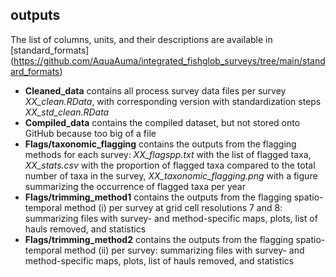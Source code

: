 ## **outputs**

The list of columns, units, and their descriptions are available in [standard_formats] (https://github.com/AquaAuma/integrated_fishglob_surveys/tree/main/standard_formats)

* **Cleaned_data** contains all process survey data files per survey *XX_clean.RData*, with corresponding version with standardization steps *XX_std_clean.RData*
* **Compiled_data** contains the compiled dataset, but not stored onto GitHub because too big of a file
* **Flags/taxonomic_flagging** contains the outputs from the flagging methods for each survey: *XX_flagspp.txt* with the list of flagged taxa, *XX_stats.csv* with the proportion of flagged taxa compared to the total number of taxa in the survey, *XX_taxonomic_flagging.png* with a figure summarizing the occurrence of flagged taxa per year
* **Flags/trimming_method1** contains the outputs from the flagging spatio-temporal method (i) per survey at grid cell resolutions 7 and 8: summarizing files with survey- and method-specific maps, plots, list of hauls removed, and statistics
* **Flags/trimming_method2** contains the outputs from the flagging spatio-temporal method (ii) per survey: summarizing files with survey- and method-specific maps, plots, list of hauls removed, and statistics